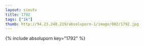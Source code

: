 ```yaml
--- 
layout: sieutv
title: 1792
tags: ["1k"]
thumb: http://94.23.248.219/absoluporn-1/image/002/1792.jpg
---
```

{% include absoluporn key="1792" %} 
